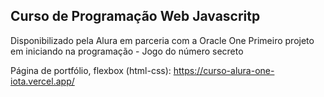## Curso de Programação Web Javascritp
Disponibilizado pela Alura em parceria com a Oracle One
Primeiro projeto em iniciando na programação - Jogo do número secreto

Página de portfólio, flexbox (html-css): https://curso-alura-one-iota.vercel.app/
